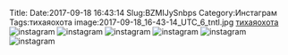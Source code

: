 Title:
Date:2017-09-18 16:43:14
Slug:BZMIJySnbps
Category:Инстаграм
Tags:тихаяохота
image:2017-09-18_16-43-14_UTC_6_tntl.jpg
[тихаяохота]({tag}тихаяохота)
![instagram]({attach}images/2017-09-18_16-43-14_UTC_6.jpg)
![instagram]({attach}images/2017-09-18_16-43-14_UTC_1.jpg)
![instagram]({attach}images/2017-09-18_16-43-14_UTC_4.jpg)
![instagram]({attach}images/2017-09-18_16-43-14_UTC_5.jpg)
![instagram]({attach}images/2017-09-18_16-43-14_UTC_2.jpg)
![instagram]({attach}images/2017-09-18_16-43-14_UTC_3.jpg)

